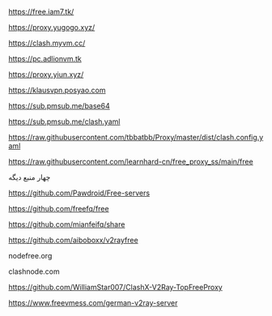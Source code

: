 https://free.iam7.tk/

https://proxy.yugogo.xyz/

https://clash.myvm.cc/

https://pc.adlionvm.tk

https://proxy.yiun.xyz/

https://klausvpn.posyao.com



https://sub.pmsub.me/base64

https://sub.pmsub.me/clash.yaml

https://raw.githubusercontent.com/tbbatbb/Proxy/master/dist/clash.config.yaml

https://raw.githubusercontent.com/learnhard-cn/free_proxy_ss/main/free

چهار منبع دیگه

https://github.com/Pawdroid/Free-servers

https://github.com/freefq/free

https://github.com/mianfeifq/share

https://github.com/aiboboxx/v2rayfree

nodefree.org‎

clashnode.com‎

https://github.com/WilliamStar007/ClashX-V2Ray-TopFreeProxy

https://www.freevmess.com/german-v2ray-server
